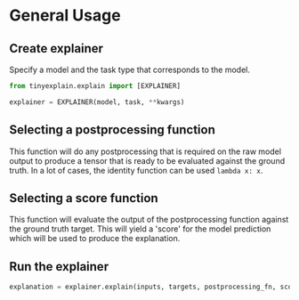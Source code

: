 # General Usage

## **Create explainer**
Specify a model and the task type that corresponds to the model.
```python
from tinyexplain.explain import [EXPLAINER]

explainer = EXPLAINER(model, task, **kwargs)
```

## **Selecting a postprocessing function**
This function will do any postprocessing that is required on the raw model output to produce a tensor that is ready to be evaluated against the ground truth. In a lot of cases, the identity function can be used `lambda x: x`.

## **Selecting a score function**
This function will evaluate the output of the postprocessing function against the ground truth target. This will yield a 'score' for the model prediction which will be used to produce the explanation.

## **Run the explainer**
```python
explanation = explainer.explain(inputs, targets, postprocessing_fn, score_fn)
```
